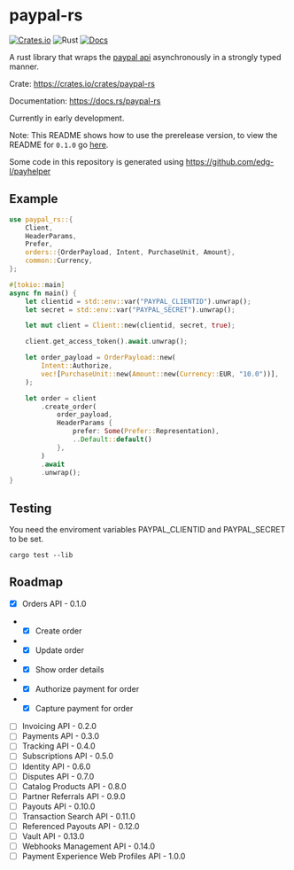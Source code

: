 # paypal-rs
[![Crates.io](https://meritbadge.herokuapp.com/paypal-rs)](https://crates.io/crates/paypal-rs)
![Rust](https://github.com/edg-l/paypal-rs/workflows/Rust/badge.svg)
[![Docs](https://docs.rs/paypal-rs/badge.svg)](https://docs.rs/paypal-rs)

A rust library that wraps the [paypal api](https://developer.paypal.com/docs/api) asynchronously in a strongly typed manner.

Crate: https://crates.io/crates/paypal-rs

Documentation: https://docs.rs/paypal-rs

Currently in early development.

Note: This README shows how to use the prerelease version, to view the README for `0.1.0` go [here](https://github.com/edg-l/paypal-rs/tree/0.1.0).

Some code in this repository is generated using https://github.com/edg-l/payhelper

## Example

```rust
use paypal_rs::{
    Client,
    HeaderParams,
    Prefer,
    orders::{OrderPayload, Intent, PurchaseUnit, Amount},
    common::Currency,
};

#[tokio::main]
async fn main() {
    let clientid = std::env::var("PAYPAL_CLIENTID").unwrap();
    let secret = std::env::var("PAYPAL_SECRET").unwrap();

    let mut client = Client::new(clientid, secret, true);

    client.get_access_token().await.unwrap();

    let order_payload = OrderPayload::new(
        Intent::Authorize,
        vec![PurchaseUnit::new(Amount::new(Currency::EUR, "10.0"))],
    );

    let order = client
        .create_order(
            order_payload,
            HeaderParams {
                prefer: Some(Prefer::Representation),
                ..Default::default()
            },
        )
        .await
        .unwrap();
}
```

## Testing
You need the enviroment variables PAYPAL_CLIENTID and PAYPAL_SECRET to be set.

`cargo test --lib`

## Roadmap

- [x] Orders API - 0.1.0
- - [x] Create order
- - [x] Update order
- - [x] Show order details
- - [x] Authorize payment for order
- - [x] Capture payment for order
- [ ] Invoicing API - 0.2.0
- [ ] Payments API - 0.3.0
- [ ] Tracking API - 0.4.0
- [ ] Subscriptions API - 0.5.0
- [ ] Identity API - 0.6.0
- [ ] Disputes API - 0.7.0
- [ ] Catalog Products API - 0.8.0
- [ ] Partner Referrals API - 0.9.0
- [ ] Payouts API - 0.10.0
- [ ] Transaction Search API - 0.11.0
- [ ] Referenced Payouts API - 0.12.0
- [ ] Vault API - 0.13.0
- [ ] Webhooks Management API - 0.14.0
- [ ] Payment Experience Web Profiles API - 1.0.0
